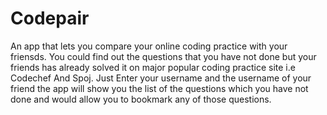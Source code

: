  # Codepair

An app that lets you compare your online coding practice with your friensds. 
You could find out the questions that you have not done but your friends has already solved it on major popular coding practice site i.e Codechef And Spoj.
Just Enter your username and the username of your friend the app will show you the list of the questions which you have not done and would allow you to bookmark any of those questions.


